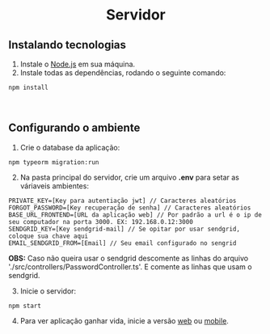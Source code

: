<h1 align="center">
   Servidor
</h1>

## Instalando tecnologias

1) Instale o [Node.js] em sua máquina.
2) Instale todas as dependências, rodando o seguinte comando:
```
npm install
```

[Node.js]:https://nodejs.org/en/download

<br/>

## Configurando o ambiente

1) Crie o database da aplicação:
```
npm typeorm migration:run
```
2) Na pasta principal do servidor, crie um arquivo **.env** para setar as váriaveis ambientes:
```
PRIVATE_KEY=[Key para autentiação jwt] // Caracteres aleatórios
FORGOT_PASSWORD=[Key recuperação de senha] // Caracteres aleatórios
BASE_URL_FRONTEND=[URL da aplicação web] // Por padrão a url é o ip de seu computador na porta 3000. EX: 192.168.0.12:3000
SENDGRID_KEY=[Key sendgrid-mail] // Se opitar por usar sendgrid, coloque sua chave aqui
EMAIL_SENDGRID_FROM=[Email] // Seu email configurado no sengrid
```
**OBS:** Caso não queira usar o sendgrid descomente as linhas do arquivo './src/controllers/PasswordController.ts'. E comente as linhas que usam o sendgrid.

3) Inicie o servidor:
```
npm start
```
4) Para ver aplicação ganhar vida, inicie a versão [web] ou [mobile].

[web]:../web
[mobile]:../mobile
